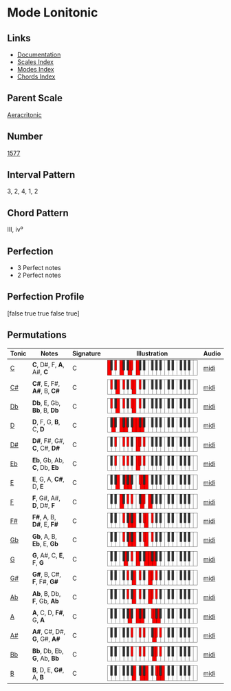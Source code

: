 # Mode Lonitonic

## Links

- [Documentation](index.md)
- [Scales Index](Scales.md)
- [Modes Index](Modes.md)
- [Chords Index](Chords.md)

## Parent Scale

[Aeracritonic](ScaleAeracritonic.md)

## Number

[1577](https://ianring.com/musictheory/scales/1577)

## Interval Pattern

3, 2, 4, 1, 2

## Chord Pattern

III, iv⁰

## Perfection

- 3 Perfect notes
- 2 Perfect notes

## Perfection Profile

[false true true false true]

## Permutations

| Tonic | Notes | Signature | Illustration | Audio |
|-------|-------|-----------|--------------|-------|
| [C](ModeCNaturalLonitonic.md) | **C**, D#, F, **A**, A#, **C** | C | ![CNaturalLonitonic](ModeCNaturalLonitonic.png) | [midi](https://github.com/edipermadi/music/blob/main/docs/ModeCNaturalLonitonic.mid?raw=true) |
| [C#](ModeCSharpLonitonic.md) | **C#**, E, F#, **A#**, B, **C#** | C | ![CSharpLonitonic](ModeCSharpLonitonic.png) | [midi](https://github.com/edipermadi/music/blob/main/docs/ModeCSharpLonitonic.mid?raw=true) |
| [Db](ModeDFlatLonitonic.md) | **Db**, E, Gb, **Bb**, B, **Db** | C | ![DFlatLonitonic](ModeDFlatLonitonic.png) | [midi](https://github.com/edipermadi/music/blob/main/docs/ModeDFlatLonitonic.mid?raw=true) |
| [D](ModeDNaturalLonitonic.md) | **D**, F, G, **B**, C, **D** | C | ![DNaturalLonitonic](ModeDNaturalLonitonic.png) | [midi](https://github.com/edipermadi/music/blob/main/docs/ModeDNaturalLonitonic.mid?raw=true) |
| [D#](ModeDSharpLonitonic.md) | **D#**, F#, G#, **C**, C#, **D#** | C | ![DSharpLonitonic](ModeDSharpLonitonic.png) | [midi](https://github.com/edipermadi/music/blob/main/docs/ModeDSharpLonitonic.mid?raw=true) |
| [Eb](ModeEFlatLonitonic.md) | **Eb**, Gb, Ab, **C**, Db, **Eb** | C | ![EFlatLonitonic](ModeEFlatLonitonic.png) | [midi](https://github.com/edipermadi/music/blob/main/docs/ModeEFlatLonitonic.mid?raw=true) |
| [E](ModeENaturalLonitonic.md) | **E**, G, A, **C#**, D, **E** | C | ![ENaturalLonitonic](ModeENaturalLonitonic.png) | [midi](https://github.com/edipermadi/music/blob/main/docs/ModeENaturalLonitonic.mid?raw=true) |
| [F](ModeFNaturalLonitonic.md) | **F**, G#, A#, **D**, D#, **F** | C | ![FNaturalLonitonic](ModeFNaturalLonitonic.png) | [midi](https://github.com/edipermadi/music/blob/main/docs/ModeFNaturalLonitonic.mid?raw=true) |
| [F#](ModeFSharpLonitonic.md) | **F#**, A, B, **D#**, E, **F#** | C | ![FSharpLonitonic](ModeFSharpLonitonic.png) | [midi](https://github.com/edipermadi/music/blob/main/docs/ModeFSharpLonitonic.mid?raw=true) |
| [Gb](ModeGFlatLonitonic.md) | **Gb**, A, B, **Eb**, E, **Gb** | C | ![GFlatLonitonic](ModeGFlatLonitonic.png) | [midi](https://github.com/edipermadi/music/blob/main/docs/ModeGFlatLonitonic.mid?raw=true) |
| [G](ModeGNaturalLonitonic.md) | **G**, A#, C, **E**, F, **G** | C | ![GNaturalLonitonic](ModeGNaturalLonitonic.png) | [midi](https://github.com/edipermadi/music/blob/main/docs/ModeGNaturalLonitonic.mid?raw=true) |
| [G#](ModeGSharpLonitonic.md) | **G#**, B, C#, **F**, F#, **G#** | C | ![GSharpLonitonic](ModeGSharpLonitonic.png) | [midi](https://github.com/edipermadi/music/blob/main/docs/ModeGSharpLonitonic.mid?raw=true) |
| [Ab](ModeAFlatLonitonic.md) | **Ab**, B, Db, **F**, Gb, **Ab** | C | ![AFlatLonitonic](ModeAFlatLonitonic.png) | [midi](https://github.com/edipermadi/music/blob/main/docs/ModeAFlatLonitonic.mid?raw=true) |
| [A](ModeANaturalLonitonic.md) | **A**, C, D, **F#**, G, **A** | C | ![ANaturalLonitonic](ModeANaturalLonitonic.png) | [midi](https://github.com/edipermadi/music/blob/main/docs/ModeANaturalLonitonic.mid?raw=true) |
| [A#](ModeASharpLonitonic.md) | **A#**, C#, D#, **G**, G#, **A#** | C | ![ASharpLonitonic](ModeASharpLonitonic.png) | [midi](https://github.com/edipermadi/music/blob/main/docs/ModeASharpLonitonic.mid?raw=true) |
| [Bb](ModeBFlatLonitonic.md) | **Bb**, Db, Eb, **G**, Ab, **Bb** | C | ![BFlatLonitonic](ModeBFlatLonitonic.png) | [midi](https://github.com/edipermadi/music/blob/main/docs/ModeBFlatLonitonic.mid?raw=true) |
| [B](ModeBNaturalLonitonic.md) | **B**, D, E, **G#**, A, **B** | C | ![BNaturalLonitonic](ModeBNaturalLonitonic.png) | [midi](https://github.com/edipermadi/music/blob/main/docs/ModeBNaturalLonitonic.mid?raw=true) |
